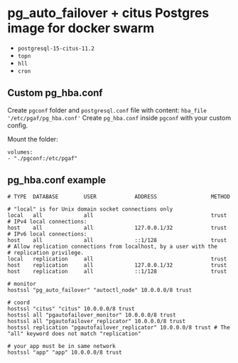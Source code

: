 # pg_auto_failover + citus Postgres image for docker swarm

* `postgresql-15-citus-11.2`
* `topn`
* `hll`
* `cron`


## Custom pg_hba.conf
Create `pgconf` folder and `postgresql.conf` file with content: `hba_file '/etc/pgaf/pg_hba.conf'`
Create `pg_hba.conf` inside `pgconf` with your custom config.

Mount the folder:
``` 
volumes:
- "./pgconf:/etc/pgaf"
```

## pg_hba.conf example

```
# TYPE  DATABASE        USER            ADDRESS                 METHOD

# "local" is for Unix domain socket connections only
local   all             all                                     trust
# IPv4 local connections:
host    all             all             127.0.0.1/32            trust
# IPv6 local connections:
host    all             all             ::1/128                 trust
# Allow replication connections from localhost, by a user with the
# replication privilege.
local   replication     all                                     trust
host    replication     all             127.0.0.1/32            trust
host    replication     all             ::1/128                 trust

# monitor
hostssl "pg_auto_failover" "autoctl_node" 10.0.0.0/8 trust

# coord
hostssl "citus" "citus" 10.0.0.0/8 trust
hostssl all "pgautofailover_monitor" 10.0.0.0/8 trust
hostssl all "pgautofailover_replicator" 10.0.0.0/8 trust
hostssl replication "pgautofailover_replicator" 10.0.0.0/8 trust # The "all" keyword does not match "replication"

# your app must be in same network
hostssl "app" "app" 10.0.0.0/8 trust

```
